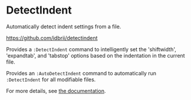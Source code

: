 # DetectIndent

Automatically detect indent settings from a file.

https://github.com/idbrii/detectindent

Provides a `:DetectIndent` command to intelligently set the 'shiftwidth',
'expandtab', and 'tabstop' options based on the indentation in the current
file.

Provides an `:AutoDetectIndent` command to automatically run `:DetectIndent`
for all modifiable files.

For more details, see [the
documentation](https://raw.githubusercontent.com/idbrii/detectindent/master/doc/detectindent.txt).
